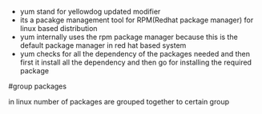 * yum stand for yellowdog updated modifier
* its a pacakge management tool for RPM(Redhat package manager) for linux based distribution
* yum internally uses the rpm package manager because this is the default package manager in red hat based system
* yum checks for all the dependency of the packages needed and then first it install all the dependency and then go for installing the required package


#group packages

in linux number of packages are grouped together to certain group 
